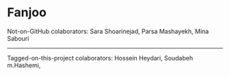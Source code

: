 # Fanjoo
 
 
 Not-on-GitHub colaborators:
 Sara Shoarinejad,
 Parsa Mashayekh,
 Mina Sabouri
 
 ----
 Tagged-on-this-project colaborators:
 Hossein Heydari,
 Soudabeh m.Hashemi,
 
 
